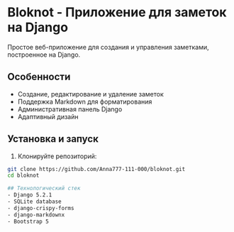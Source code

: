 # Bloknot - Приложение для заметок на Django

Простое веб-приложение для создания и управления заметками, построенное на Django.

## Особенности

- Создание, редактирование и удаление заметок
- Поддержка Markdown для форматирования
- Административная панель Django
- Адаптивный дизайн

## Установка и запуск

1. Клонируйте репозиторий:
```bash
git clone https://github.com/Anna777-111-000/bloknot.git
cd bloknot

## Технологический стек
- Django 5.2.1
- SQLite database
- django-crispy-forms
- django-markdownx
- Bootstrap 5

